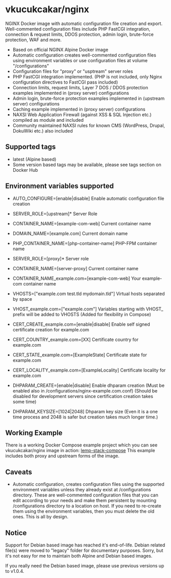 # vkucukcakar/nginx

NGINX Docker image with automatic configuration file creation and export.
Well-commented configuration files include PHP FastCGI integration, connection & request limits, DDOS protection, admin login, brute-force protection, WAF and more. 

* Based on official NGINX Alpine Docker image
* Automatic configuration creates well-commented configuration files using environment variables or use configuration files at volume "/configurations"
* Configuration files for "proxy" or "usptream" server roles
* PHP FastCGI integration implemented. (PHP is not included, only Nginx configuration directives to FastCGI pass included)
* Connection limits, request limits, Layer 7 DOS / DDOS protection examples implemented in (proxy server) configurations
* Admin login, brute-force protection examples implemented in (upstream server) configurations
* Caching example implemented in (proxy server) configurations
* NAXSI Web Application Firewall (against XSS & SQL Injection etc.) compiled as module and included
* Community maintained NAXSI rules for known CMS (WordPress, Drupal, DokuWiki etc.) also included

## Supported tags

* latest (Alpine based)
* Some version based tags may be available, please see tags section on Docker Hub

## Environment variables supported

* AUTO_CONFIGURE=[enable|disable]
	Enable automatic configuration file creation
	
* SERVER_ROLE=[upstream]*
	Server Role
* CONTAINER_NAME=[example-com-web]
	Current container name
* DOMAIN_NAME=[example.com]
	Current domain name
* PHP_CONTAINER_NAME=[php-container-name]
	PHP-FPM container name

* SERVER_ROLE=[proxy]*
	Server role
* CONTAINER_NAME=[server-proxy]
	Current container name
* CONTAINER_NAME_example.com=[example-com-web]
	Your example-com container name
* VHOSTS=["example.com test.tld mydomain.tld"]
	Virtual hosts separated by space
* VHOST_example.com=["example.com"]
	Variables starting with VHOST_ prefix will be added to VHOSTS (Added for flexibility in Compose)
* CERT_CREATE_example.com=[enable|disable]
	Enable self signed certificate creation for example.com
* CERT_COUNTRY_example.com=[XX]
	Certificate country for example.com
* CERT_STATE_example.com=[ExampleState]
	Certificate state for example.com
* CERT_LOCALITY_example.com=[ExampleLocality]
	Certificate locality for example.com

* DHPARAM_CREATE=[enable|disable]
	Enable dhparam creation (Must be enabled also in /configurations/nginx-example.com.conf) (Should be disabled for development servers since certification creation takes some time)
* DHPARAM_KEYSIZE=[1024|2048]
	Dhparam key size (Even it is a one time process and 2048 is safer but creation takes much longer time.)
	
## Working Example

There is a working Docker Compose example project which you can see vkucukcakar/nginx image in action: [lemp-stack-compose](https://github.com/vkucukcakar/lemp-stack-compose )
This example includes both proxy and upstream forms of the image.

## Caveats

* Automatic configuration, creates configuration files using the supported environment variables 
  unless they already exist at /configurations directory. These are well-commented configuration files
  that you can edit according to your needs and make them persistent by mounting /configurations directory 
  to a location on host. If you need to re-create them using the environment variables, then you must 
  delete the old ones. This is all by design.
  
## Notice

Support for Debian based image has reached it's end-of-life.
Debian related file(s) were moved to "legacy" folder for documentary purposes.
Sorry, but it's not easy for me to maintain both Alpine and Debian based images.

If you really need the Debian based image, please use previous versions up to v1.0.4.
